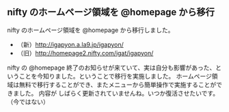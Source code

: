## nifty のホームページ領域を @homepage から移行

nifty のホームページ領域を @homepage から移行しました。


* （新）http://igapyon.a.la9.jp/igapyon/
* （旧）http://homepage2.nifty.com/igat/igapyon/


nifty の @homepage 終了のお知らせが来ていて、実は自分も影響があった、ということを今知りました。ということで移行を実施しました。
ホームページ領域は無料で移行することができ、またメニューから簡単操作で実施することができました。
内容が しばらく更新されていませんね。いつか復活させたいです。（今ではない）
